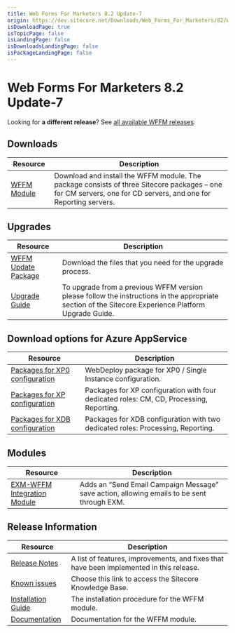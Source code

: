 ```yaml
---
title: Web Forms For Marketers 8.2 Update-7
origin: https://dev.sitecore.net/Downloads/Web_Forms_For_Marketers/82/Web_Forms_For_Marketers_82_Update7
isDownloadPage: true
isTopicPage: false
isLandingPage: false
isDownloadsLandingPage: false
isPackageLandingPage: false
---
```


# Web Forms For Marketers 8.2 Update-7

  <Alert variant='warning' mb={4}>
    <AlertIcon />
    

Looking for **a different release**? See [all available WFFM releases](/downloads/Web_Forms_For_Marketers).


  </Alert>
  

## Downloads

 | Resource | Description |
 | --- | --- |
 | [WFFM Module](https://scdp.blob.core.windows.net/downloads/Web%20Forms%20For%20Marketers/82/Web%20Forms%20For%20Marketers%2082%20Update7/Secure/Web%20Forms%20for%20Marketers%208.2%20rev.%20180329%20NOT%20SC%20PACKAGE.zip) | Download and install the WFFM module. The package consists of three Sitecore packages – one for CM servers, one for CD servers, and one for Reporting servers. |

## Upgrades

 | Resource | Description |
 | --- | --- |
 | [WFFM Update Package](https://scdp.blob.core.windows.net/downloads/Web%20Forms%20For%20Marketers/82/Web%20Forms%20For%20Marketers%2082%20Update7/Secure/Web%20Forms%20for%20Marketers%208.2%20rev.%20180329%20(update%20package)%20NOT%20SC%20PACKAGE.zip) | Download the files that you need for the upgrade process. |
 | [Upgrade Guide](https://scdp.blob.core.windows.net/downloads/Web%20Forms%20For%20Marketers/82/Web%20Forms%20For%20Marketers%2082%20Update7/Secure/WFFM-82-Update-7-Upgrade-Guide.pdf) | To upgrade from a previous WFFM version please follow the instructions in the appropriate section of the Sitecore Experience Platform Upgrade Guide. |

## Download options for Azure AppService

 | Resource | Description |
 | --- | --- |
 | [Packages for XP0 configuration](https://scdp.blob.core.windows.net/downloads/Web%20Forms%20For%20Marketers/82/Web%20Forms%20For%20Marketers%2082%20Update7/Secure/Web%20Forms%20for%20Marketers%208.2%20rev.%20180329%20(XP0%20WDP%20Packages).zip) | WebDeploy package for XP0 / Single Instance configuration. |
 | [Packages for XP configuration](https://scdp.blob.core.windows.net/downloads/Web%20Forms%20For%20Marketers/82/Web%20Forms%20For%20Marketers%2082%20Update7/Secure/Web%20Forms%20for%20Marketers%208.2%20rev.%20180329%20(XP1%20WDP%20Packages).zip) | Packages for XP configuration with four dedicated roles: CM, CD, Processing, Reporting. |
 | [Packages for XDB configuration](https://scdp.blob.core.windows.net/downloads/Web%20Forms%20For%20Marketers/82/Web%20Forms%20For%20Marketers%2082%20Update7/Secure/Web%20Forms%20for%20Marketers%208.2%20rev.%20180329%20(XDB%20WDP%20Packages).zip) | Packages for XDB configuration with two dedicated roles: Processing, Reporting. |

## Modules

 | Resource | Description |
 | --- | --- |
 | [EXM-WFFM Integration Module](https://scdp.blob.core.windows.net/downloads/Web%20Forms%20For%20Marketers/82/Web%20Forms%20For%20Marketers%2082%20Update5/Secure/EXM-WFFM%202.0.0%20rev.%20170824.zip) | Adds an “Send Email Campaign Message” save action, allowing emails to be sent through EXM. |

## Release Information

 | Resource | Description |
 | --- | --- |
 | [Release Notes](/downloads/Web_Forms_For_Marketers/82/Web_Forms_For_Marketers_82_Update7/Release_Notes) | A list of features, improvements, and fixes that have been implemented in this release. |
 | [Known issues](https://kb.sitecore.net/articles/631685) | Choose this link to access the Sitecore Knowledge Base. |
 | [Installation Guide](https://scdp.blob.core.windows.net/downloads/Web%20Forms%20For%20Marketers/82/Web%20Forms%20For%20Marketers%2082%20Update7/Secure/WFFM-82-Update-7-Installation-Guide.pdf) | The installation procedure for the WFFM module. |
 | [Documentation](https://doc.sitecore.com/developers/82/web-forms-for-marketers/en/index-en.html) | Documentation for the WFFM module. |